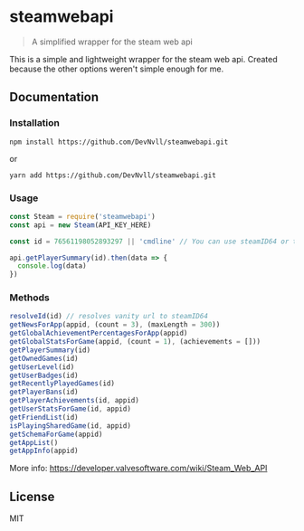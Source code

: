 # steamwebapi

> A simplified wrapper for the steam web api

This is a simple and lightweight wrapper for the steam web api. Created because the other options weren't simple enough for me.

## Documentation

### Installation

```
npm install https://github.com/DevNvll/steamwebapi.git
```

or

```
yarn add https://github.com/DevNvll/steamwebapi.git
```

### Usage

```javascript
const Steam = require('steamwebapi')
const api = new Steam(API_KEY_HERE)

const id = 76561198052893297 || 'cmdline' // You can use steamID64 or the vanity url

api.getPlayerSummary(id).then(data => {
  console.log(data)
})
```

### Methods

```javascript
resolveId(id) // resolves vanity url to steamID64
getNewsForApp(appid, (count = 3), (maxLength = 300))
getGlobalAchievementPercentagesForApp(appid)
getGlobalStatsForGame(appid, (count = 1), (achievements = []))
getPlayerSummary(id)
getOwnedGames(id)
getUserLevel(id)
getUserBadges(id)
getRecentlyPlayedGames(id)
getPlayerBans(id)
getPlayerAchievements(id, appid)
getUserStatsForGame(id, appid)
getFriendList(id)
isPlayingSharedGame(id, appid)
getSchemaForGame(appid)
getAppList()
getAppInfo(appid)
```

More info: https://developer.valvesoftware.com/wiki/Steam_Web_API

## License

MIT
